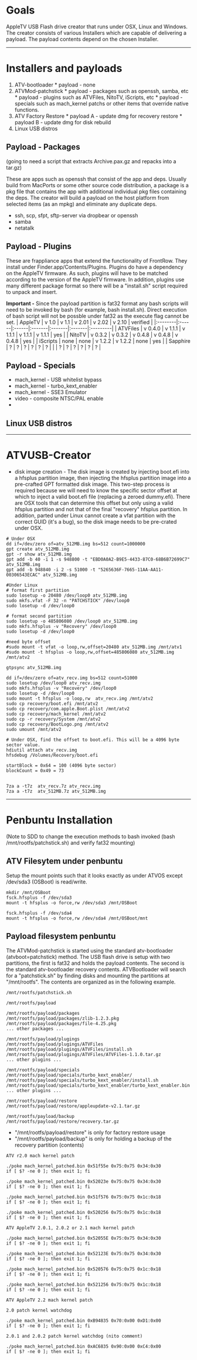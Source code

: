 # Goals #
AppleTV USB Flash drive creator that runs under OSX, Linux and Windows. The creator consists of various Installers which are capable of delivering a payload. The payload contents depend on the chosen Installer.


---

# Installers and payloads #

  1. ATV-bootloader
    * payload - none
  1. ATVMod-patchstick
    * payload - packages such as openssh, samba, etc
    * payload - plugins such as ATVFiles, NitoTV, iScripts, etc
    * payload - specials such as mach\_kernel patchs or other items that override native functions.
  1. ATV Factory Restore
    * payload A - update dmg for recovery restore
    * payload B - update dmg for disk rebuild
  1. Linux USB distros

## Payload - Packages ##
(going to need a script that extracts Archive.pax.gz and repacks into a tar.gz)

These are apps such as openssh that consist of the app and deps. Usually build from MacPorts or some other source code distribution, a package is a pkg file that contains the app with additional individual pkg files containing the deps. The creator will build a payload on the host platform from selected items (as an mpkg) and eliminate any duplicate deps.
  * ssh, scp, sfpt, sftp-server via dropbear or openssh
  * samba
  * netatalk

## Payload - Plugins ##
These are frappliance apps that extend the functionality of FrontRow. They install under Finder.app/Contents/Plugins. Plugins do have a dependency on the AppleTV firmware. As such, plugins will have to be matched according to the version of the AppleTV firmware. In addition, plugins use many different package format so there will be a "install.sh" script required to unpack and insert.

**Important -** Since the payload partition is fat32 format any bash scripts will need to be invoked by bash (for example, bash install.sh). Direct execution of bash script will not be possble under fat32 as the execute flag cannot be set.
| AppleTV | v 1.0 | v 1.1 | v 2.01 | v 2.02 | v 2.10 | verified |
|:--------|:------|:------|:-------|:-------|:-------|:---------|
| ATVFiles | v 0.4.0 | v 1.1.1 | v 1.1.1 | v 1.1.1 | v 1.1.1 | yes |
| NitoTV | v 0.3.2  | v 0.3.2  | v 0.4.8 | v 0.4.8 | v 0.4.8 | yes |
| iScripts | none  | none  | v 1.2.2 | v 1.2.2 | none | yes |
| Sapphire | ?  | ?  | ? | ? | ? | ? |
|  | ? | ?  | ? | ? | ? | ? |


## Payload - Specials ##
  * mach\_kernel - USB whitelist bypass
  * mach\_kernel - turbo\_kext\_enabler
  * mach\_kernel - SSE3 Emulator
  * video - composite NTSC/PAL enable
  * 

## Linux USB distros ##


---

# ATVUSB-Creator #
  * disk image creation - The disk image is created by injecting boot.efi into a hfsplus partition image, then injecting the hfsplus partition image into a pre-crafted GPT formatted disk image. This two-step process is required because we will need to know the specific sector offset at which to inject a valid boot.efi file (replacing a zeroed dummy.efi). There are OSX tools that can determine this offset but only using a valid hfsplus partition and not that of the final "recovery" hfsplus partition. In addition, parted under Linux cannot create a vfat partition with the correct GUID (it's a bug), so the disk image needs to be pre-crated under OSX.
```
# Under OSX
dd if=/dev/zero of=atv_512MB.img bs=512 count=1000000
gpt create atv_512MB.img
gpt -r show atv_512MB.img
gpt add -b 40 -i 1 -s 948800 -t "EBD0A0A2-B9E5-4433-87C0-68B6B72699C7" atv_512MB.img
gpt add -b 948840 -i 2 -s 51000 -t "5265636F-7665-11AA-AA11-00306543ECAC" atv_512MB.img

#Under Linux
# format first partition
sudo losetup -o 20480 /dev/loop0 atv_512MB.img
sudo mkfs.vfat -F 32 -n "PATCHSTICK" /dev/loop0
sudo losetup -d /dev/loop0

# format second partition
sudo losetup -o 485806080 /dev/loop0 atv_512MB.img
sudo mkfs.hfsplus -v "Recovery" /dev/loop0
sudo losetup -d /dev/loop0

#need byte offset
#sudo mount -t vfat -o loop,rw,offset=20480 atv_512MB.img /mnt/atv1
#sudo mount -t hfsplus -o loop,rw,offset=485806080 atv_512MB.img /mnt/atv2

gtpsync atv_512MB.img

dd if=/dev/zero of=atv_recv.img bs=512 count=51000
sudo losetup /dev/loop0 atv_recv.img
sudo mkfs.hfsplus -v "Recovery" /dev/loop0
sudo losetup -d /dev/loop0
sudo mount -t hfsplus -o loop,rw  atv_recv.img /mnt/atv2
sudo cp recovery/boot.efi /mnt/atv2
sudo cp recovery/com.apple.Boot.plist /mnt/atv2
sudo cp recovery/mach_kernel /mnt/atv2
sudo cp -r recovery/System /mnt/atv2
sudo cp recovery/BootLogo.png /mnt/atv2
sudo umount /mnt/atv2

# Under OSX, find the offset to boot.efi. This will be a 4096 byte sector value.
hdiutil attach atv_recv.img
hfsdebug /Volumes/Recovery/boot.efi

startBlock = 0x64 = 100 (4096 byte sector)
blockCount = 0x49 = 73


7za a -t7z  atv_recv.7z atv_recv.img 
7za a -t7z  atv_512MB.7z atv_512MB.img

```



---

# Penbuntu Installation #
(Note to SDD to change the execution methods to bash invoked (bash /mnt/rootfs/patchstick.sh) and verify fat32 mounting)
## ATV Filesytem under penbuntu ##
Setup the mount points such that it looks exactly as under ATVOS except /dev/sda3 (OSBoot) is read/write.
```
mkdir /mnt/OSBoot
fsck.hfsplus -f /dev/sda3
mount -t hfsplus -o force,rw /dev/sda3 /mnt/OSBoot
  
fsck.hfsplus -f /dev/sda4
mount -t hfsplus -o force,rw /dev/sda4 /mnt/OSBoot/mnt
```

## Payload filesystem penbuntu ##
The ATVMod-patchstick is started using the standard atv-bootloader (atvboot=patchstick) method. The USB flash drive is setup with two partitions, the first is fat32 and holds the payload contents. The second is the standard atv-bootloader recovery contents. ATVBootloader will search for a "patchstick.sh" by finding disks and mounting the partitions at "/mnt/rootfs". The contents are organized as in the following example.
```
/mnt/rootfs/patchstick.sh

/mnt/rootfs/payload

/mnt/rootfs/payload/packages
/mnt/rootfs/payload/packages/zlib-1.2.3.pkg
/mnt/rootfs/payload/packages/file-4.25.pkg
... other packages ...

/mnt/rootfs/payload/plugings
/mnt/rootfs/payload/plugings/ATVFiles
/mnt/rootfs/payload/plugings/ATVFiles/install.sh
/mnt/rootfs/payload/plugings/ATVFiles/ATVFiles-1.1.0.tar.gz
... other plugins ...

/mnt/rootfs/payload/specials
/mnt/rootfs/payload/specials/turbo_kext_enabler/
/mnt/rootfs/payload/specials/turbo_kext_enabler/install.sh
/mnt/rootfs/payload/specials/turbo_kext_enabler/turbo_kext_enabler.bin
... other plugins ...

/mnt/rootfs/payload/restore
/mnt/rootfs/payload/restore/appleupdate-v2.1.tar.gz

/mnt/rootfs/payload/backup
/mnt/rootfs/payload/restore/recovery.tar.gz

```
  * "/mnt/rootfs/payload/restore" is only for factory restore usage
  * "/mnt/rootfs/payload/backup" is only for holding a backup of the recovery partition (contents)



```
ATV r2.0 mach kernel patch

./poke mach_kernel_patched.bin 0x51f55e 0x75:0x75 0x34:0x30
if [ $? -ne 0 ]; then exit 1; fi

./poke mach_kernel_patched.bin 0x52023e 0x75:0x75 0x34:0x30
if [ $? -ne 0 ]; then exit 1; fi

./poke mach_kernel_patched.bin 0x51f576 0x75:0x75 0x1c:0x18
if [ $? -ne 0 ]; then exit 1; fi

./poke mach_kernel_patched.bin 0x520256 0x75:0x75 0x1c:0x18
if [ $? -ne 0 ]; then exit 1; fi

```

```
ATV AppleTV 2.0.1, 2.0.2 or 2.1 mach kernel patch

./poke mach_kernel_patched.bin 0x52055E 0x75:0x75 0x34:0x30
if [ $? -ne 0 ]; then exit 1; fi

./poke mach_kernel_patched.bin 0x52123E 0x75:0x75 0x34:0x30
if [ $? -ne 0 ]; then exit 1; fi

./poke mach_kernel_patched.bin 0x520576 0x75:0x75 0x1c:0x18
if [ $? -ne 0 ]; then exit 1; fi

./poke mach_kernel_patched.bin 0x521256 0x75:0x75 0x1c:0x18
if [ $? -ne 0 ]; then exit 1; fi

```

```
ATV AppleTV 2.2 mach kernel patch

```

```
2.0 patch kernel watchdog

./poke mach_kernel_patched.bin 0xB94835 0x70:0x00 0xD1:0x00
if [ $? -ne 0 ]; then exit 1; fi

2.0.1 and 2.0.2 patch kernel watchdog (nito comment)

./poke mach_kernel_patched.bin 0xAC6835 0x90:0x00 0xC4:0x00
if [ $? -ne 0 ]; then exit 1; fi


```

